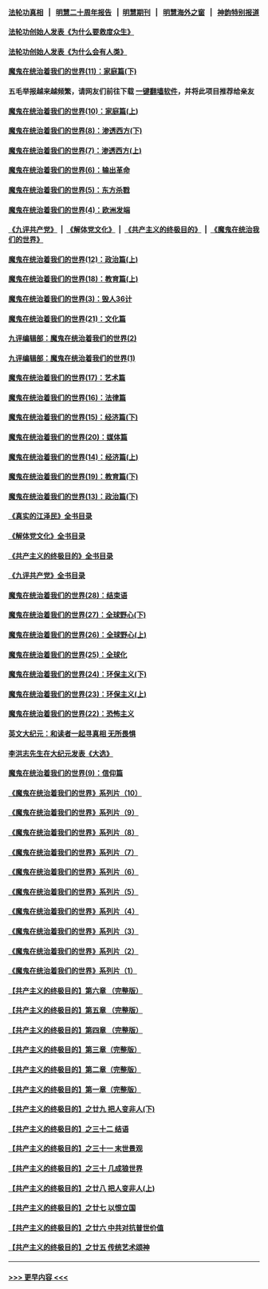 #### [法轮功真相](https://github.com/gfw-breaker/truth/blob/master/README.md?t=0) &nbsp;&nbsp;|&nbsp;&nbsp; [明慧二十周年报告](https://github.com/gfw-breaker/mh-reports/blob/master/README.md?t=0) &nbsp;&nbsp;|&nbsp;&nbsp;[明慧期刊](https://github.com/gfw-breaker/mh-qikan) &nbsp;&nbsp;|&nbsp;&nbsp; [明慧海外之窗](https://github.com/gfw-breaker/mh-news/blob/master/README.md?t=0) &nbsp;&nbsp;|&nbsp;&nbsp; [神韵特别报道](https://github.com/gfw-breaker/mh-news/blob/master/shenyun.md?t=0)
#### [法轮功创始人发表《为什么要救度众生》](../pages/nsc422/n13975246.md?t=06150643) 
#### [法轮功创始人发表《为什么会有人类》](../pages/nsc422/n13912117.md?t=06150643) 
#### [魔鬼在统治着我们的世界(11)：家庭篇(下)](../pages/nsc422/n10440961.md?t=06150643) 
#### 五毛举报越来越频繁，请网友们前往下载 [一键翻墙软件](https://github.com/gfw-breaker/ssr-accounts)，并将此项目推荐给亲友
#### [魔鬼在统治着我们的世界(10)：家庭篇(上)](../pages/nsc422/n10435448.md?t=06150643) 
#### [魔鬼在统治着我们的世界(8)：渗透西方(下)](../pages/nsc422/n10429603.md?t=06150643) 
#### [魔鬼在统治着我们的世界(7)：渗透西方(上)](../pages/nsc422/n10426013.md?t=06150643) 
#### [魔鬼在统治着我们的世界(6)：输出革命](../pages/nsc422/n10421536.md?t=06150643) 
#### [魔鬼在统治着我们的世界(5)：东方杀戮](../pages/nsc422/n10417707.md?t=06150643) 
#### [魔鬼在统治着我们的世界(4)：欧洲发端](../pages/nsc422/n10414890.md?t=06150643) 
#### [《九评共产党》](https://github.com/begood0513/9ping.md/blob/master/README.md) &nbsp;|&nbsp; [《解体党文化》](../../../../jtdwh.md/blob/master/README.md)  &nbsp;|&nbsp; [《共产主义的终极目的》](../../../../gczydzjmd.md/blob/master/README.md) &nbsp;|&nbsp; [《魔鬼在统治我们的世界》](../../../../mgztzwmdsj.md/blob/master/README.md) 
#### [魔鬼在统治着我们的世界(12)：政治篇(上)](../pages/nsc422/n10444576.md?t=06150643) 
#### [魔鬼在统治着我们的世界(18)：教育篇(上)](../pages/nsc422/n10526970.md?t=06150643) 
#### [魔鬼在统治着我们的世界(3)：毁人36计](../pages/nsc422/n10411583.md?t=06150643) 
#### [魔鬼在统治着我们的世界(21)：文化篇](../pages/nsc422/n10597706.md?t=06150643) 
#### [九评编辑部：魔鬼在统治着我们的世界(2)](../pages/nsc422/n10410036.md?t=06150643) 
#### [九评编辑部：魔鬼在统治着我们的世界(1)](../pages/nsc422/n10406825.md?t=06150643) 
#### [魔鬼在统治着我们的世界(17)：艺术篇](../pages/nsc422/n10499093.md?t=06150643) 
#### [魔鬼在统治着我们的世界(16)：法律篇](../pages/nsc422/n10485969.md?t=06150643) 
#### [魔鬼在统治着我们的世界(15)：经济篇(下)](../pages/nsc422/n10469975.md?t=06150643) 
#### [魔鬼在统治着我们的世界(20)：媒体篇](../pages/nsc422/n10586579.md?t=06150643) 
#### [魔鬼在统治着我们的世界(14)：经济篇(上)](../pages/nsc422/n10457370.md?t=06150643) 
#### [魔鬼在统治着我们的世界(19)：教育篇(下)](../pages/nsc422/n10564808.md?t=06150643) 
#### [魔鬼在统治着我们的世界(13)：政治篇(下)](../pages/nsc422/n10448270.md?t=06150643) 
#### [《真实的江泽民》全书目录](../pages/nsc422/n13721399.md?t=06150643) 
#### [《解体党文化》全书目录](../pages/nsc422/n13721157.md?t=06150643) 
#### [《共产主义的终极目的》全书目录](../pages/nsc422/n13721048.md?t=06150643) 
#### [《九评共产党》全书目录](../pages/nsc422/n13708085.md?t=06150643) 
#### [魔鬼在统治着我们的世界(28)：结束语](../pages/nsc422/n10936246.md?t=06150643) 
#### [魔鬼在统治着我们的世界(27)：全球野心(下)](../pages/nsc422/n10928319.md?t=06150643) 
#### [魔鬼在统治着我们的世界(26)：全球野心(上)](../pages/nsc422/n10900318.md?t=06150643) 
#### [魔鬼在统治着我们的世界(25)：全球化](../pages/nsc422/n10788205.md?t=06150643) 
#### [魔鬼在统治着我们的世界(24)：环保主义(下)](../pages/nsc422/n10695307.md?t=06150643) 
#### [魔鬼在统治着我们的世界(23)：环保主义(上)](../pages/nsc422/n10688613.md?t=06150643) 
#### [魔鬼在统治着我们的世界(22)：恐怖主义](../pages/nsc422/n10614727.md?t=06150643) 
#### [英文大纪元：和读者一起寻真相 无所畏惧](../pages/nsc422/n12542027.md?t=06150643) 
#### [李洪志先生在大纪元发表《大选》](../pages/nsc422/n12534746.md?t=06150643) 
#### [魔鬼在统治着我们的世界(9)：信仰篇](../pages/nsc422/n10432159.md?t=06150643) 
#### [《魔鬼在统治着我们的世界》系列片（10）](../pages/nsc422/n12292670.md?t=06150643) 
#### [《魔鬼在统治着我们的世界》系列片（9）](../pages/nsc422/n12290859.md?t=06150643) 
#### [《魔鬼在统治着我们的世界》系列片（8）](../pages/nsc422/n12287445.md?t=06150643) 
#### [《魔鬼在统治着我们的世界》系列片（7）](../pages/nsc422/n12283425.md?t=06150643) 
#### [《魔鬼在统治着我们的世界》系列片（6）](../pages/nsc422/n12282314.md?t=06150643) 
#### [《魔鬼在统治着我们的世界》系列片（5）](../pages/nsc422/n12281419.md?t=06150643) 
#### [《魔鬼在统治着我们的世界》系列片（4）](../pages/nsc422/n12274024.md?t=06150643) 
#### [《魔鬼在统治着我们的世界》系列片（3）](../pages/nsc422/n12271322.md?t=06150643) 
#### [《魔鬼在统治着我们的世界》系列片（2）](../pages/nsc422/n12269049.md?t=06150643) 
#### [《魔鬼在统治着我们的世界》系列片（1）](../pages/nsc422/n12267575.md?t=06150643) 
#### [【共产主义的终极目的】第六章 （完整版）](../pages/nsc422/n11428913.md?t=06150643) 
#### [【共产主义的终极目的】第五章 （完整版）](../pages/nsc422/n11428912.md?t=06150643) 
#### [【共产主义的终极目的】第四章 （完整版）](../pages/nsc422/n11428907.md?t=06150643) 
#### [【共产主义的终极目的】第三章（完整版）](../pages/nsc422/n11428848.md?t=06150643) 
#### [【共产主义的终极目的】第二章（完整版）](../pages/nsc422/n11428831.md?t=06150643) 
#### [【共产主义的终极目的】第一章（完整版）](../pages/nsc422/n11417651.md?t=06150643) 
#### [【共产主义的终极目的】之廿九 把人变非人(下)](../pages/nsc422/n11344140.md?t=06150643) 
#### [【共产主义的终极目的】之三十二 结语](../pages/nsc422/n11360535.md?t=06150643) 
#### [【共产主义的终极目的】之三十一 末世景观](../pages/nsc422/n11351129.md?t=06150643) 
#### [【共产主义的终极目的】之三十 几成狼世界](../pages/nsc422/n11348280.md?t=06150643) 
#### [【共产主义的终极目的】之廿八 把人变非人(上)](../pages/nsc422/n11340492.md?t=06150643) 
#### [【共产主义的终极目的】之廿七 以恨立国](../pages/nsc422/n11336944.md?t=06150643) 
#### [【共产主义的终极目的】之廿六 中共对抗普世价值](../pages/nsc422/n11324785.md?t=06150643) 
#### [【共产主义的终极目的】之廿五 传统艺术颂神](../pages/nsc422/n11296396.md?t=06150643) 

----
#### [ >>> 更早内容 <<< ](../indexes/nsc422-earlier.md)
